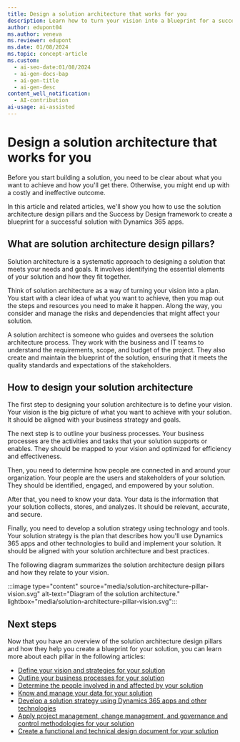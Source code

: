 ```yaml
---
title: Design a solution architecture that works for you
description: Learn how to turn your vision into a blueprint for a successful solution using the solution architecture design pillars and the Success by Design framework.
author: edupont04
ms.author: veneva
ms.reviewer: edupont
ms.date: 01/08/2024
ms.topic: concept-article
ms.custom:
  - ai-seo-date:01/08/2024
  - ai-gen-docs-bap
  - ai-gen-title
  - ai-gen-desc
content_well_notification: 
  - AI-contribution
ai-usage: ai-assisted
---
```


# Design a solution architecture that works for you

Before you start building a solution, you need to be clear about what you want to achieve and how you'll get there. Otherwise, you might end up with a costly and ineffective outcome.

In this article and related articles, we'll show you how to use the solution architecture design pillars and the Success by Design framework to create a blueprint for a successful solution with Dynamics 365 apps.

## What are solution architecture design pillars?

Solution architecture is a systematic approach to designing a solution that meets your needs and goals. It involves identifying the essential elements of your solution and how they fit together.

Think of solution architecture as a way of turning your vision into a plan. You start with a clear idea of what you want to achieve, then you map out the steps and resources you need to make it happen. Along the way, you consider and manage the risks and dependencies that might affect your solution.

A solution architect is someone who guides and oversees the solution architecture process. They work with the business and IT teams to understand the requirements, scope, and budget of the project. They also create and maintain the blueprint of the solution, ensuring that it meets the quality standards and expectations of the stakeholders.

## How to design your solution architecture

The first step to designing your solution architecture is to define your vision. Your vision is the big picture of what you want to achieve with your solution. It should be aligned with your business strategy and goals.

The next step is to outline your business processes. Your business processes are the activities and tasks that your solution supports or enables. They should be mapped to your vision and optimized for efficiency and effectiveness.

Then, you need to determine how people are connected in and around your organization. Your people are the users and stakeholders of your solution. They should be identified, engaged, and empowered by your solution.

After that, you need to know your data. Your data is the information that your solution collects, stores, and analyzes. It should be relevant, accurate, and secure.

Finally, you need to develop a solution strategy using technology and tools. Your solution strategy is the plan that describes how you'll use Dynamics 365 apps and other technologies to build and implement your solution. It should be aligned with your solution architecture and best practices.

The following diagram summarizes the solution architecture design pillars and how they relate to your vision.

:::image type="content" source="media/solution-architecture-pillar-vision.svg" alt-text="Diagram of the solution architecture." lightbox="media/solution-architecture-pillar-vision.svg":::

## Next steps

Now that you have an overview of the solution architecture design pillars and how they help you create a blueprint for your solution, you can learn more about each pillar in the following articles:

- [Define your vision and strategies for your solution](solution-architecture-design-pillars-vision-strategies.md)
- [Outline your business processes for your solution](solution-architecture-design-pillars-processes.md)
- [Determine the people involved in and affected by your solution](solution-architecture-design-pillars-people.md)
- [Know and manage your data for your solution](solution-architecture-design-pillars-data.md)
- [Develop a solution strategy using Dynamics 365 apps and other technologies](solution-architecture-design-pillars-technology.md)
- [Apply project management, change management, and governance and control methodologies for your solution](solution-architecture-design-pillars-methodology.md)
- [Create a functional and technical design document for your solution](../patterns/create-functional-technical-design-document.md)
